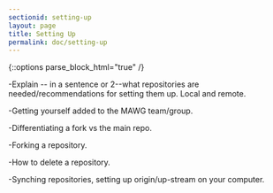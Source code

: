 ```yaml
---
sectionid: setting-up
layout: page
title: Setting Up
permalink: doc/setting-up
---
```


{::options parse_block_html="true" /}

-Explain -- in a sentence or 2--what repositories are needed/recommendations for setting them up. Local and remote. 

-Getting yourself added to the MAWG team/group.

-Differentiating a fork vs the main repo.

-Forking a repository. 

-How to delete a repository.

-Synching repositories, setting up origin/up-stream on your computer.